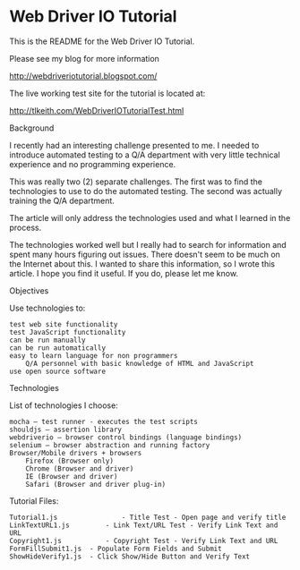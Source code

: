 # Web Driver IO Tutorial

This is the README for the Web Driver IO Tutorial.

Please see my blog for more information

http://webdriveriotutorial.blogspot.com/

The live working test site for the tutorial is located at:

http://tlkeith.com/WebDriverIOTutorialTest.html


Background

I recently had an interesting challenge presented to me. I needed to introduce automated testing to a Q/A department with very little technical experience and no programming experience. 

This was really two (2) separate challenges. The first was to find the technologies to use to do the automated testing. The second was actually training the Q/A department. 

The article will only address the technologies used and what I learned in the process. 

The technologies worked well but I really had to search for information and spent many hours figuring out issues. There doesn't seem to be much on the Internet about this.
I wanted to share this information, so I wrote this article. I hope you find it useful. If you do, please let me know.

Objectives

Use technologies to:

    test web site functionality
    test JavaScript functionality
    can be run manually
    can be run automatically
    easy to learn language for non programmers
        Q/A personnel with basic knowledge of HTML and JavaScript
    use open source software

Technologies

List of technologies I choose:

    mocha – test runner - executes the test scripts
    shouldjs – assertion library
    webdriverio – browser control bindings (language bindings)
    selenium – browser abstraction and running factory
    Browser/Mobile drivers + browsers 
        Firefox (Browser only)
        Chrome (Browser and driver)
        IE (Browser and driver)
        Safari (Browser and driver plug-in)

Tutorial Files:

	Tutorial1.js 				- Title Test - Open page and verify title
	LinkTextURL1.js 		- Link Text/URL Test - Verify Link Text and URL
	Copyright1.js 			- Copyright Test - Verify Link Text and URL
	FormFillSubmit1.js 	- Populate Form Fields and Submit
	ShowHideVerify1.js 	- Click Show/Hide Button and Verify Text

